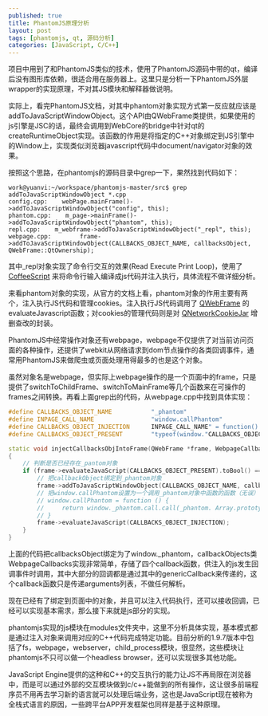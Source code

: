 ```yaml
---
published: true
title: PhantomJS原理分析
layout: post
tags: [phantomjs, qt, 源码分析]
categories: [JavaScript, C/C++]
---
```


项目中用到了和PhantomJS类似的技术，使用了PhantomJS源码中带的qt，编译后没有图形库依赖，很适合用在服务器上。这里只是分析一下PhantomJS外层wrapper的实现原理，不对其JS模块和解释器做说明。

实际上，看完PhantomJS文档，对其中phantom对象实现方式第一反应就应该是addToJavaScriptWindowObject。这个API由QWebFrame类提供，如果使用的js引擎是JSC的话，最终会调用到WebCore的bridge中针对qt的createRuntimeObject实现。该函数的作用是将指定的C++对象绑定到JS引擎中的Window上，实现类似浏览器javascript代码中document/navigator对象的效果。

按照这个思路，在phantomjs的源码目录中grep一下，果然找到代码如下：

```
work@yuanvi:~/workspace/phantomjs-master/src$ grep addToJavaScriptWindowObject *.cpp
config.cpp:    webPage.mainFrame()->addToJavaScriptWindowObject("config", this);
phantom.cpp:    m_page->mainFrame()->addToJavaScriptWindowObject("phantom", this);
repl.cpp:    m_webframe->addToJavaScriptWindowObject("_repl", this);
webpage.cpp:        frame->addToJavaScriptWindowObject(CALLBACKS_OBJECT_NAME, callbacksObject, QWebFrame::QtOwnership);
```

其中_repl对象实现了命令行交互的效果(Read Execute Print Loop)，使用了 [CoffeeScript](http://coffee-script.org/) 来将命令行输入编译成js代码并注入执行，具体流程不做详细分析。

来看phantom对象的实现，从官方的文档上看，phantom对象的作用主要有两个，注入执行JS代码和管理cookies。注入执行JS代码调用了 [QWebFrame](http://doc.qt.io/qt-4.8/qwebframe.html) 的evaluateJavascript函数；对cookies的管理代码则是对 [QNetworkCookieJar](http://doc.qt.io/qt-4.8/qnetworkcookiejar.html) 增删查改的封装。

PhantomJS中经常操作对象还有webpage，webpage不仅提供了对当前访问页面的各种操作，还提供了webkit从网络请求到dom节点操作的各类回调事件，通常用PhantomJS来做爬虫或页面处理用得最多的也是这个对象。

虽然对象名是webpage，但实际上webpage操作的是一个页面中的frame，只是提供了switchToChildFrame、switchToMainFrame等几个函数来在可操作的frames之间转换。再看上面grep出的代码，从webpage.cpp中找到具体实现：

```c++
#define CALLBACKS_OBJECT_NAME           "_phantom"
#define INPAGE_CALL_NAME                "window.callPhantom"
#define CALLBACKS_OBJECT_INJECTION      INPAGE_CALL_NAME" = function() { return window."CALLBACKS_OBJECT_NAME".call.call(_phantom, Array.prototype.splice.call(arguments
#define CALLBACKS_OBJECT_PRESENT        "typeof(window."CALLBACKS_OBJECT_NAME") !== \"undefined\";"

static void injectCallbacksObjIntoFrame(QWebFrame *frame, WebpageCallbacks *callbacksObject)
{
    // 判断是否已经存在_pantom对象
    if (frame->evaluateJavaScript(CALLBACKS_OBJECT_PRESENT).toBool() == false) {
        // 把callbackObject绑定到_phantom对象
        frame->addToJavaScriptWindowObject(CALLBACKS_OBJECT_NAME, callbacksObject, QScriptEngine::QtOwnership);
        // 把window.callPhantom设置为一个调用_phantom对象中函数的函数（无误）
        // window.callPhantom = function () {
        //     return window._phantom.call.call(_phantom. Array.prototype.splice.call(arguments);
        // }
        frame->evaluateJavaScript(CALLBACKS_OBJECT_INJECTION);
    }    
}
```

上面的代码把callbacksObject绑定为了window._phantom，callbackObjects类WebpageCallbacks实现非常简单，存储了四个callback函数，供注入的js发生回调事件时调用，其中大部分的回调都是通过其中的genericCallback来传递的，这个callback函数只是传递arguments列表，不做任何解析。

现在已经有了绑定到页面中的对象，并且可以注入代码执行，还可以接收回调，已经可以实现基本需求，那么接下来就是js部分的实现。

phantomjs实现的js模块在modules文件夹中，这里不分析具体实现，基本模式都是通过注入对象来调用对应的C++代码完成特定功能。目前分析的1.9.7版本中包括了fs，webpage，webserver，child_process模块，很显然，这些模块让phantomjs不只可以做一个headless browser，还可以实现很多其他功能。

JavaScript Engine提供的这种和C++的交互执行的能力让JS不再局限在浏览器中，而是可以通过外部的交互模块做到c/c++能做到的所有操作，这让很多前端程序员不用再去学习新的语言就可以处理后端业务，这也是JavaScript现在被称为全栈式语言的原因，一些跨平台APP开发框架也同样是基于这种原理。
